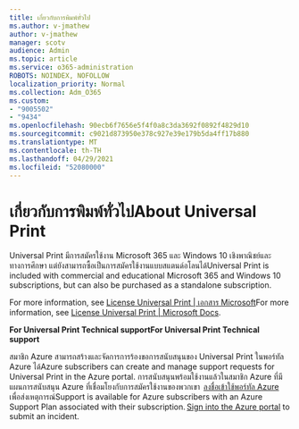```yaml
---
title: เกี่ยวกับการพิมพ์ทั่วไป
ms.author: v-jmathew
author: v-jmathew
manager: scotv
audience: Admin
ms.topic: article
ms.service: o365-administration
ROBOTS: NOINDEX, NOFOLLOW
localization_priority: Normal
ms.collection: Adm_O365
ms.custom:
- "9005502"
- "9434"
ms.openlocfilehash: 90ecb6f7656e5f4f0a8c3da3692f0892f4829d10
ms.sourcegitcommit: c9021d873950e378c927e39e179b5da4ff17b880
ms.translationtype: MT
ms.contentlocale: th-TH
ms.lasthandoff: 04/29/2021
ms.locfileid: "52080000"
---
```

# <a name="about-universal-print"></a><span data-ttu-id="2ba9b-102">เกี่ยวกับการพิมพ์ทั่วไป</span><span class="sxs-lookup"><span data-stu-id="2ba9b-102">About Universal Print</span></span>

<span data-ttu-id="2ba9b-103">Universal Print มีการสมัครใช้งาน Microsoft 365 และ Windows 10 เชิงพาณิชย์และทางการศึกษา แต่ยังสามารถซื้อเป็นการสมัครใช้งานแบบสแตนด์อโลนได้</span><span class="sxs-lookup"><span data-stu-id="2ba9b-103">Universal Print is included with commercial and educational Microsoft 365 and Windows 10 subscriptions, but can also be purchased as a standalone subscription.</span></span>

<span data-ttu-id="2ba9b-104">For more information, see [License Universal Print | เอกสาร Microsoft](https://docs.microsoft.com/universal-print/fundamentals/universal-print-license)</span><span class="sxs-lookup"><span data-stu-id="2ba9b-104">For more information, see [License Universal Print | Microsoft Docs](https://docs.microsoft.com/universal-print/fundamentals/universal-print-license).</span></span>

<span data-ttu-id="2ba9b-105">**For Universal Print Technical support**</span><span class="sxs-lookup"><span data-stu-id="2ba9b-105">**For Universal Print Technical support**</span></span>

<span data-ttu-id="2ba9b-106">สมาชิก Azure สามารถสร้างและจัดการการร้องขอการสนับสนุนของ Universal Print ในพอร์ทัล Azure ได้</span><span class="sxs-lookup"><span data-stu-id="2ba9b-106">Azure subscribers can create and manage support requests for Universal Print in the Azure portal.</span></span> <span data-ttu-id="2ba9b-107">การสนับสนุนพร้อมใช้งานแล้วในสมาชิก Azure ที่มีแผนการสนับสนุน Azure ที่เชื่อมโยงกับการสมัครใช้งานของพวกเขา  [ลงชื่อเข้าใช้พอร์ทัล Azure](https://ms.portal.azure.com/#blade/Microsoft_Azure_Support/HelpAndSupportBlade/newsupportrequest) เพื่อส่งเหตุการณ์</span><span class="sxs-lookup"><span data-stu-id="2ba9b-107">Support is available for Azure subscribers with an Azure Support Plan associated with their subscription. [Sign into the Azure portal](https://ms.portal.azure.com/#blade/Microsoft_Azure_Support/HelpAndSupportBlade/newsupportrequest) to submit an incident.</span></span>